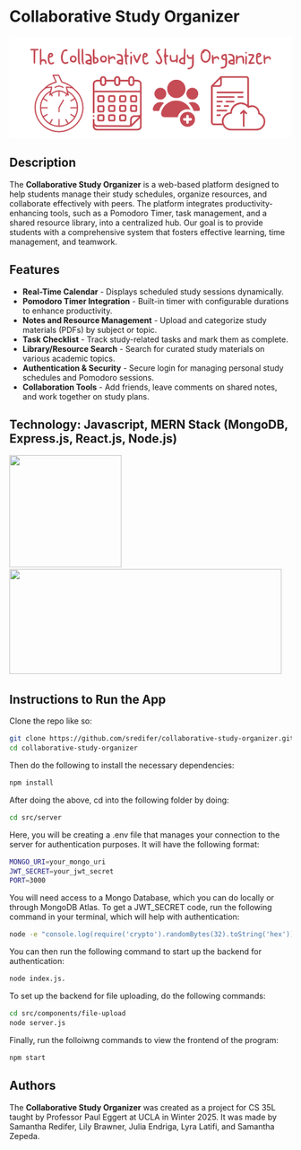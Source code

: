 # Collaborative Study Organizer
<p align="center">
    <img src="public/images/front-page-logo.png">
</p>

## **Description**
The **Collaborative Study Organizer** is a web-based platform designed to help students manage their study schedules, organize resources, and collaborate effectively with peers. The platform integrates productivity-enhancing tools, such as a Pomodoro Timer, task management, and a shared resource library, into a centralized hub. Our goal is to provide students with a comprehensive system that fosters effective learning, time management, and teamwork.

## **Features**
- **Real-Time Calendar** - Displays scheduled study sessions dynamically.
- **Pomodoro Timer Integration** - Built-in timer with configurable durations to enhance productivity.
- **Notes and Resource Management** - Upload and categorize study materials (PDFs) by subject or topic.
- **Task Checklist** - Track study-related tasks and mark them as complete.
- **Library/Resource Search** - Search for curated study materials on various academic topics.
- **Authentication & Security** - Secure login for managing personal study schedules and Pomodoro sessions.
- **Collaboration Tools** - Add friends, leave comments on shared notes, and work together on study plans.

## **Technology: Javascript, MERN Stack (MongoDB, Express.js, React.js, Node.js)**

<img src="https://static.vecteezy.com/system/resources/previews/027/127/463/non_2x/javascript-logo-javascript-icon-transparent-free-png.png" width="200" height="200"> <img src="https://upload.wikimedia.org/wikipedia/commons/9/94/MERN-logo.png" width="486" height="187">

## **Instructions to Run the App**
Clone the repo like so:
```bash
git clone https://github.com/sredifer/collaborative-study-organizer.git
cd collaborative-study-organizer
```
Then do the following to install the necessary dependencies:
```bash
npm install
```
 After doing the above, cd into the following folder by doing:
```bash
cd src/server
```
Here, you will be creating a .env file that manages your connection to the server for authentication purposes. It will have the following format:
```bash
MONGO_URI=your_mongo_uri
JWT_SECRET=your_jwt_secret
PORT=3000
``` 
You will need access to a Mongo Database, which you can do locally or through MongoDB Atlas. 
To get a JWT_SECRET code, run the following command in your terminal, which will help with authentication:
```bash 
node -e "console.log(require('crypto').randomBytes(32).toString('hex'))"
```
You can then run the following command to start up the backend for authentication:
```bash
node index.js.
```
To set up the backend for file uploading, do the following commands:
```bash
cd src/components/file-upload
node server.js
```
Finally, run the folloiwng commands to view the frontend of the program:
```bash
npm start
```

## **Authors**
The **Collaborative Study Organizer** was created as a project for CS 35L taught by Professor Paul Eggert at UCLA in Winter 2025. It was made by Samantha Redifer, Lily Brawner, Julia Endriga, Lyra Latifi, and Samantha Zepeda.  


